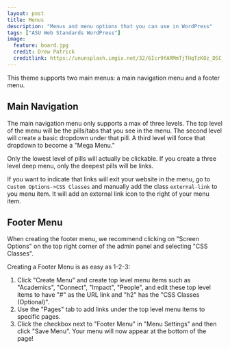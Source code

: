 ```yaml
---
layout: post
title: Menus
description: "Menus and menu options that you can use in WordPress"
tags: ["ASU Web Standards WordPress"]
image:
  feature: board.jpg
  credit: Drew Patrick
  creditlink: https://ununsplash.imgix.net/32/6Icr9fARMmTjTHqTzK8z_DSC_0123.jpg?q=75&fm=jpg&s=bd8827942e8be9220eb2d0e58844b01e
---
```


This theme supports two main menus: a main navigation menu and a footer menu. 

<!--break-->

## Main Navigation

The main navigation menu only supports a max of three levels.  The top level
of the menu will be the pills/tabs that you see in the menu. The second level will
create a basic dropdown under that pill.  A third level will force that dropdown
to become a "Mega Menu." 

Only the lowest level of pills will actually be clickable. If you create a three level deep menu, only the deepest pills will be links.

If you want to indicate that links will exit your website in the menu, go to `Custom Options->CSS Classes` and manually add the class `external-link` to you menu item.  It will add an external link icon to the right of your menu item.

<!--break-->

## Footer Menu

When creating the footer menu, we recommend clicking on "Screen Options" on the top right corner of the admin panel and selecting "CSS Classes".

Creating a Footer Menu is as easy as 1-2-3:

1. Click "Create Menu" and create top level menu items such as "Academics", "Connect", "Impact", "People", and edit these top level items to have "#" as the URL link and "h2" has the "CSS Classes (Optional)".
2. Use the "Pages" tab to add links under the top level menu items to specific pages.
3.  Click the checkbox next to "Footer Menu" in "Menu Settings" and then click "Save Menu". Your menu will now appear at the bottom of the page!
